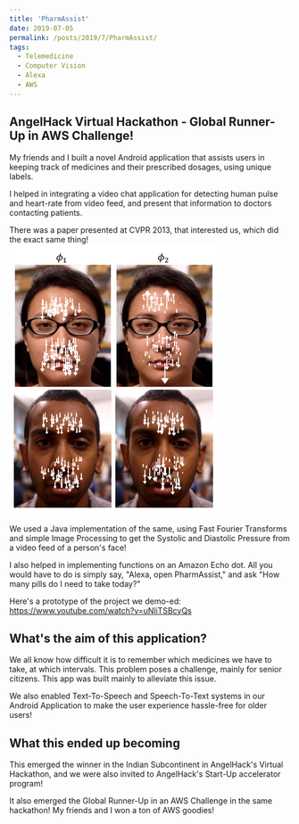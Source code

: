 ```yaml
---
title: 'PharmAssist'
date: 2019-07-05
permalink: /posts/2019/7/PharmAssist/
tags:
  - Telemedicine
  - Computer Vision
  - Alexa
  - AWS
---
```


AngelHack Virtual Hackathon - Global Runner-Up in AWS Challenge!
------
My friends and I built a novel Android application that assists users in keeping track of medicines and their prescribed dosages, using unique labels. 

I helped in integrating a video chat application for detecting human pulse and heart-rate from video feed, and present that information to doctors contacting patients.

There was a paper presented at CVPR 2013, that interested us, which did the exact same thing!
![heartbeatprocess](/images/heartbeat.png)

We used a Java implementation of the same, using Fast Fourier Transforms and simple Image Processing to get the Systolic and Diastolic Pressure from a video feed of a person's face!

I also helped in implementing functions on an Amazon Echo dot. All you would have to do is simply say, "Alexa, open PharmAssist," and ask "How many pills do I need to take today?"

Here's a prototype of the project we demo-ed: https://www.youtube.com/watch?v=uNliTSBcyQs


What's the aim of this application?
------
We all know how difficult it is to remember which medicines we have to take, at which intervals. This problem poses a challenge, mainly for senior citizens. This app was built mainly to alleviate this issue. 

We also enabled Text-To-Speech and Speech-To-Text systems in our Android Application to make the user experience hassle-free for older users!

What this ended up becoming
------
This emerged the winner in the Indian Subcontinent in AngelHack's Virtual Hackathon, and we were also invited to AngelHack's Start-Up accelerator program!

It also emerged the Global Runner-Up in an AWS Challenge in the same hackathon! My friends and I won a ton of AWS goodies!
